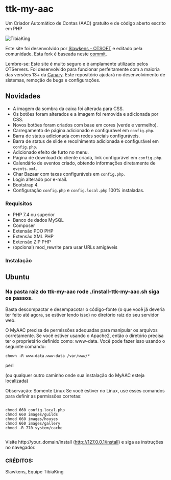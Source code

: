 # ttk-my-aac
Um Criador Automático de Contas (AAC) gratuito e de código aberto escrito em PHP

![TibiaKing](https://user-images.githubusercontent.com/74227915/219124653-caccb04f-e858-4e81-b8be-c94ffbd3f276.png)

Este site foi desenvolvido por [Slawkens - OTSOFT](https://github.com/otsoft/myaac) e editado pela comunidade.
Esta fork é baseada neste [commit](https://github.com/otsoft/myaac/commit/f24fc75b12bb6a44a5f99c7b98da03223ad9f8bf).

Lembre-se:
Este site é muito seguro e é amplamente utilizado pelos OTServers.
Foi desenvolvido para funcionar perfeitamente com a maioria das versões 13+ da [Canary](https://github.com/tibiaking/canary).
Este repositório ajudará no desenvolvimento de sistemas, remoção de bugs e configurações.

## Novidades
- A imagem da sombra da caixa foi alterada para CSS.
- Os botões foram alterados e a imagem foi removida e adicionada por CSS.
- Novos botões foram criados com base em cores (verde e vermelho).
- Carregamento de página adicionado e configurável em `config.php`.
- Barra de status adicionada com redes sociais configuráveis.
- Barra de status de slide e recolhimento adicionada e configurável em `config.php`.
- Adicionado efeito de furto no menu.
- Página de download do cliente criada, link configurável em `config.php`.
- Calendário de eventos criado, obtendo informações diretamente de `events.xml`.
- Char Bazaar com taxas configuráveis em `config.php`.
- Login alterado por e-mail.
- Bootstrap 4.
- Configuração `config.php` e `config.local.php` 100% instaladas.

### Requisitos
- PHP 7.4 ou superior
- Banco de dados MySQL
- Composer
- Extensão PDO PHP
- Extensão XML PHP
- Extensão ZIP PHP
- (opcional) mod_rewrite para usar URLs amigáveis

### Instalação
## Ubuntu
### Na pasta raiz do ttk-my-aac rode ./install-ttk-my-aac.sh siga os passos.

Basta descompactar e desempacotar o código-fonte (o que você já deveria ter feito até agora, se estiver lendo isso) no diretório raiz do seu servidor web.

O MyAAC precisa de permissões adequadas para manipular os arquivos corretamente.
Se você estiver usando o Apache2, então o diretório precisa ter o proprietário definido como: www-data. Você pode fazer isso usando o seguinte comando:
```
chown -R www-data.www-data /var/www/*

```

perl

(ou qualquer outro caminho onde sua instalação do MyAAC esteja localizada)

Observação: Somente Linux
Se você estiver no Linux, use esses comandos para definir as permissões corretas:
```

chmod 660 config.local.php
chmod 660 images/guilds
chmod 660 images/houses
chmod 660 images/gallery
chmod -R 770 system/cache


```


Visite http://your_domain/install (http://127.0.0.1/install) e siga as instruções no navegador.

### CRÉDITOS:
Slawkens, Equipe TibiaKing
